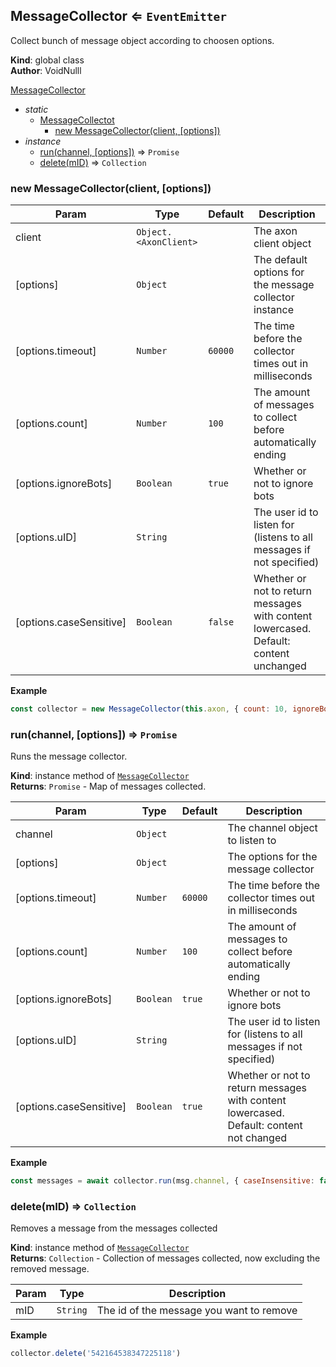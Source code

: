 <a id="messagecollector"></a>

## MessageCollector ⇐ <code>EventEmitter</code>
Collect bunch of message object according to choosen options.  

**Kind**: global class  
**Author**: VoidNulll  

[MessageCollector](#MessageCollector)
- _static_
  - [MessageCollectot](#MessageCollector)
    - [new MessageCollector(client, [options])](#MessageCollector_new)
- _instance_
  - [run(channel, [options])](#run) ⇒ <code>Promise</code>
  - [delete(mID)](#delete) ⇒ <code>Collection</code>

<a id="messageCcllector_new"></a>

### new MessageCollector(client, [options])

| Param | Type | Default | Description |
| --- | --- | --- | --- |
| client | <code>Object.&lt;AxonClient&gt;</code> |  | The axon client object |
| [options] | <code>Object</code> |  | The default options for the message collector instance |
| [options.timeout] | <code>Number</code> | <code>60000</code> | The time before the collector times out in milliseconds |
| [options.count] | <code>Number</code> | <code>100</code> | The amount of messages to collect before automatically ending |
| [options.ignoreBots] | <code>Boolean</code> | <code>true</code> | Whether or not to ignore bots |
| [options.uID] | <code>String</code> |  | The user id to listen for (listens to all messages if not specified) |
| [options.caseSensitive] | <code>Boolean</code> | <code>false</code> | Whether or not to return messages with content lowercased. Default: content unchanged |

**Example**  
```js
const collector = new MessageCollector(this.axon, { count: 10, ignoreBots: false });
```

<a ic="run"></a>

### run(channel, [options]) ⇒ <code>Promise</code>
Runs the message collector.  

**Kind**: instance method of [<code>MessageCollector</code>](#MessageCollector)  
**Returns**: <code>Promise</code> - Map of messages collected.  

| Param | Type | Default | Description |
| --- | --- | --- | --- |
| channel | <code>Object</code> |  | The channel object to listen to |
| [options] | <code>Object</code> |  | The options for the message collector |
| [options.timeout] | <code>Number</code> | <code>60000</code> | The time before the collector times out in milliseconds |
| [options.count] | <code>Number</code> | <code>100</code> | The amount of messages to collect before automatically ending |
| [options.ignoreBots] | <code>Boolean</code> | <code>true</code> | Whether or not to ignore bots |
| [options.uID] | <code>String</code> |  | The user id to listen for (listens to all messages if not specified) |
| [options.caseSensitive] | <code>Boolean</code> | <code>true</code> | Whether or not to return messages with content lowercased. Default: content not changed |

**Example**  
```js
const messages = await collector.run(msg.channel, { caseInsensitive: false });
```

<a id="delete"></a>

### delete(mID) ⇒ <code>Collection</code>
Removes a message from the messages collected

**Kind**: instance method of [<code>MessageCollector</code>](#MessageCollector)  
**Returns**: <code>Collection</code> - Collection of messages collected, now excluding the removed message.  

| Param | Type | Description |
| --- | --- | --- |
| mID | <code>String</code> | The id of the message you want to remove |

**Example**  
```js
collector.delete('542164538347225118')
```
